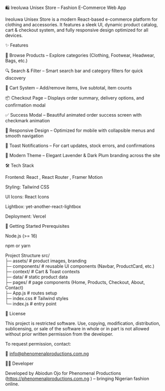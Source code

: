 🛍️ Ireoluwa Unisex Store – Fashion E-Commerce Web App

Ireoluwa Unisex Store is a modern React-based e-commerce platform for clothing and accessories.
It features a sleek UI, dynamic product catalog, cart & checkout system, and fully responsive design optimized for all devices.

✨ Features

👕 Browse Products – Explore categories (Clothing, Footwear, Headwear, Bags, etc.)

🔍 Search & Filter – Smart search bar and category filters for quick discovery

🛒 Cart System – Add/remove items, live subtotal, item counts

📦 Checkout Page – Displays order summary, delivery options, and confirmation modal

✅ Success Modal – Beautiful animated order success screen with checkmark animation

📱 Responsive Design – Optimized for mobile with collapsible menus and smooth navigation

🔔 Toast Notifications – For cart updates, stock errors, and confirmations

🎨 Modern Theme – Elegant Lavender & Dark Plum branding across the site

🛠️ Tech Stack

Frontend: React
, React Router
, Framer Motion

Styling: Tailwind CSS

UI Icons: React Icons

Lightbox: yet-another-react-lightbox

Deployment: Vercel

🚀 Getting Started
Prerequisites

Node.js (>= 16)

npm or yarn

Project Structure
src/  
 ├─ assets/         # product images, branding  
 ├─ components/     # reusable UI components (Navbar, ProductCard, etc.)  
 ├─ context/        # Cart & Toast contexts  
 ├─ data/           # static product data  
 ├─ pages/          # page components (Home, Products, Checkout, About, Contact)  
 ├─ App.js          # routes setup  
 ├─ index.css       # Tailwind styles  
 └─ index.js        # entry point  

📜 License

This project is restricted software.
Use, copying, modification, distribution, sublicensing, or sale of the software in whole or in part is not allowed without prior written permission from the developer.

To request permission, contact:

📧 info@phenomenalproductions.com.ng

👨‍💻 Developer

Developed by Abiodun Ojo for Phenomenal Productions (https://phenomenalproductions.com.ng
) – bringing Nigerian fashion online.